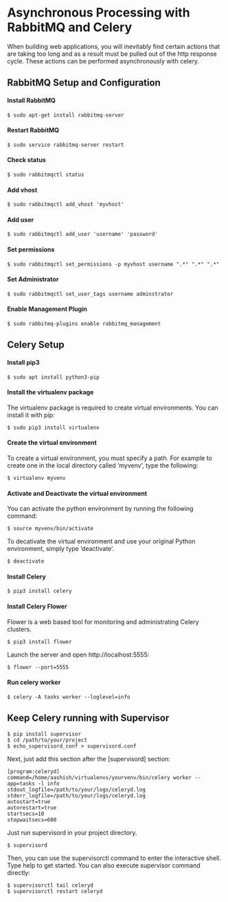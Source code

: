 # Asynchronous Processing with RabbitMQ and Celery

When building web applications, you will inevitably find certain actions that are taking too long and as a result must be pulled out of the http response cycle. These actions can be performed asynchronously with celery.

## RabbitMQ Setup and Configuration

#### Install RabbitMQ
```
$ sudo apt-get install rabbitmq-server
```

#### Restart RabbitMQ
```
$ sudo service rabbitmq-server restart
```

#### Check status
```
$ sudo rabbitmqctl status
```

#### Add vhost
```
$ sudo rabbitmqctl add_vhost 'myvhost'
```

#### Add user
```
$ sudo rabbitmqctl add_user 'username' 'password'
```

#### Set permissions
```
$ sudo rabbitmqctl set_permissions -p myvhost username ".*" ".*" ".*"
```

#### Set Administrator
```
$ sudo rabbitmqctl set_user_tags username adminstrator
```
#### Enable Management Plugin
```
$ sudo rabbitmq-plugins enable rabbitmq_management
```


## Celery Setup

#### Install pip3
```
$ sudo apt install python3-pip
```

#### Install the virtualenv package
The virtualenv package is required to create virtual environments. You can install it with pip:
```
$ sudo pip3 install virtualenv
```

#### Create the virtual environment
To create a virtual environment, you must specify a path. For example to create one in the local directory called ‘myvenv’, type the following:
```
$ virtualenv myvenv
```
#### Activate and Deactivate the virtual environment
You can activate the python environment by running the following command:
```
$ source myvenv/bin/activate
```

To decativate the virtual environment and use your original Python environment, simply type ‘deactivate’.
```
$ deactivate
```

#### Install Celery
```
$ pip3 install celery
```

#### Install Celery Flower
Flower is a web based tool for monitoring and administrating Celery clusters.
```
$ pip3 install flower
```

Launch the server and open http://localhost:5555:
```
$ flower --port=5555
```
#### Run celery worker
```
$ celery -A tasks worker --loglevel=info
```

## Keep Celery running with Supervisor
```
$ pip install supervisor
$ cd /path/to/your/project
$ echo_supervisord_conf > supervisord.conf
```
Next, just add this section after the [supervisord] section:
```
[program:celeryd]
command=/home/aashish/virtualenvs/yourvenv/bin/celery worker --app=tasks -l info 
stdout_logfile=/path/to/your/logs/celeryd.log
stderr_logfile=/path/to/your/logs/celeryd.log
autostart=true
autorestart=true
startsecs=10
stopwaitsecs=600
```

Just run supervisord in your project directory.
```
$ supervisord
```
Then, you can use the supervisorctl command to enter the interactive shell. Type help to get started. You can also execute supervisor command directly:
```
$ supervisorctl tail celeryd
$ supervisorctl restart celeryd
```